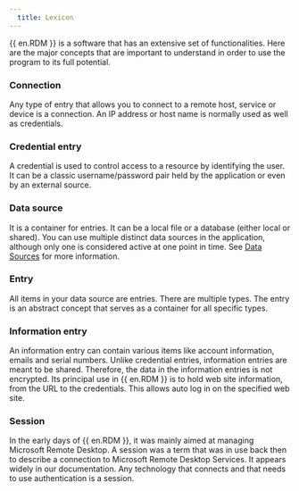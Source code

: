 ```yaml
---
  title: Lexicon
---
```

{{ en.RDM }} is a software that has an extensive set of functionalities. Here are the major concepts that are important to understand in order to use the program to its full potential. 

### Connection 

Any type of entry that allows you to connect to a remote host, service or device is a connection. An IP address or host name is normally used as well as credentials. 

### Credential entry 

A credential is used to control access to a resource by identifying the user. It can be a classic username/password pair held by the application or even by an external source. 

### Data source 

It is a container for entries. It can be a local file or a database (either local or shared). You can use multiple distinct data sources in the application, although only one is considered active at one point in time. See [Data Sources](/rdm/windows/data-sources/) for more information. 

### Entry 

All items in your data source are entries. There are multiple types. The entry is an abstract concept that serves as a container for all specific types. 

### Information entry 

An information entry can contain various items like account information, emails and serial numbers. Unlike credential entries, information entries are meant to be shared. Therefore, the data in the information entries is not encrypted. Its principal use in {{ en.RDM }} is to hold web site information, from the URL to the credentials. This allows auto log in on the specified web site. 

### Session 

In the early days of {{ en.RDM }}, it was mainly aimed at managing Microsoft Remote Desktop. A session was a term that was in use back then to describe a connection to Microsoft Remote Desktop Services. It appears widely in our documentation. Any technology that connects and that needs to use authentication is a session. 

